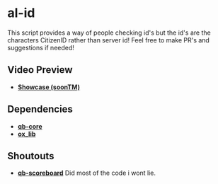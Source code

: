 # al-id


This script provides a way of people checking id's but the id's are the characters CitizenID rather than server id! Feel free to make PR's and suggestions if needed!

## Video Preview
- <a href="">**Showcase (soonTM)**</a>

## Dependencies
- <a href="https://github.com/qbcore-framework/qb-core">**qb-core**</a>
- <a href="https://github.com/overextended/ox_lib">**ox_lib**</a> 

## Shoutouts
- <a href="https://github.com/qbcore-framework/qb-scoreboard">**qb-scoreboard**</a> Did most of the code i wont lie.
